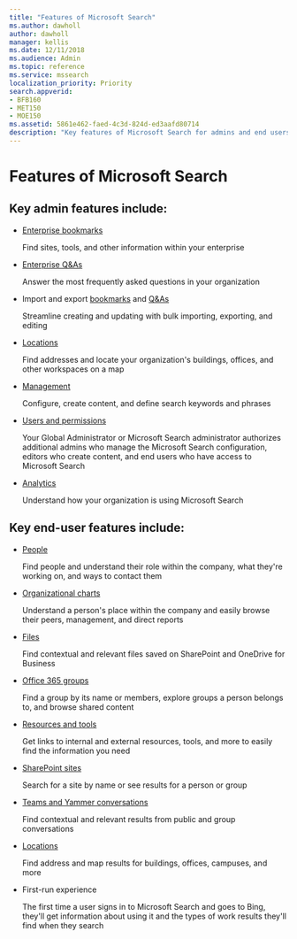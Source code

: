 ```yaml
---
title: "Features of Microsoft Search"
ms.author: dawholl
author: dawholl
manager: kellis
ms.date: 12/11/2018
ms.audience: Admin
ms.topic: reference
ms.service: mssearch
localization_priority: Priority
search.appverid:
- BFB160
- MET150
- MOE150
ms.assetid: 5861e462-faed-4c3d-824d-ed3aafd80714
description: "Key features of Microsoft Search for admins and end users include bookmarks, Q&As, and management and data insights"
---
```


# Features of Microsoft Search

## Key admin features include:

- [Enterprise bookmarks](create-and-manage-bookmarks.md)
    
    Find sites, tools, and other information within your enterprise
    
- [Enterprise Q&As](create-and-manage-qas.md)
    
    Answer the most frequently asked questions in your organization
    
- Import and export [bookmarks](bulk-create-bookmarks.md) and [Q&As](bulk-create-qas.md)
    
    Streamline creating and updating with bulk importing, exporting, and editing

- [Locations](locations.md)
    
    Find addresses and locate your organization's buildings, offices, and other workspaces on a map
    
- [Management](set-up-microsoft-search.md)
    
    Configure, create content, and define search keywords and phrases
    
- [Users and permissions](add-users.md)
    
    Your Global Administrator or Microsoft Search administrator authorizes additional admins who manage the Microsoft Search configuration, editors who create content, and end users who have access to Microsoft Search
    
- [Analytics ](get-insights.md) 
    
    Understand how your organization is using Microsoft Search 
    
## Key end-user features include:

- [People](use/find-people-and-groups.md)
    
    Find people and understand their role within the company, what they're working on, and ways to contact them
    
- [Organizational charts](use/find-people-and-groups.md)
    
    Understand a person's place within the company and easily browse their peers, management, and direct reports
    
- [Files](use/find-files.md)
    
    Find contextual and relevant files saved on SharePoint and OneDrive for Business
    
- [Office 365 groups](use/find-people-and-groups.md)
    
    Find a group by its name or members, explore groups a person belongs to, and browse shared content
    
- [Resources and tools](use/find-resources-tools-and-more.md)
    
    Get links to internal and external resources, tools, and more to easily find the information you need
    
- [SharePoint sites](use/find-sharepoint-sites.md)
    
    Search for a site by name or see results for a person or group
    
- [Teams and Yammer conversations](use/find-conversations.md)
    
    Find contextual and relevant results from public and group conversations

- [Locations](use/find-locations.md)
    
    Find address and map results for buildings, offices, campuses, and more
    
- First-run experience
    
    The first time a user signs in to Microsoft Search and goes to Bing, they'll get information about using it and the types of work results they'll find when they search